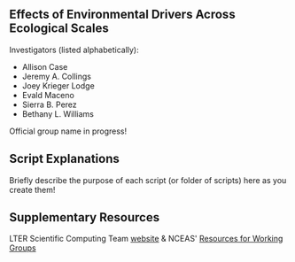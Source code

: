 ## Effects of Environmental Drivers Across Ecological Scales

Investigators (listed alphabetically):
- Allison Case
- Jeremy A. Collings
- Joey Krieger Lodge
- Evald Maceno
- Sierra B. Perez
- Bethany L. Williams

Official group name in progress! 

## Script Explanations

Briefly describe the purpose of each script (or folder of scripts) here as you create them!


## Supplementary Resources

LTER Scientific Computing Team [website](https://lter.github.io/scicomp/) & NCEAS' [Resources for Working Groups](https://www.nceas.ucsb.edu/working-group-resources)
